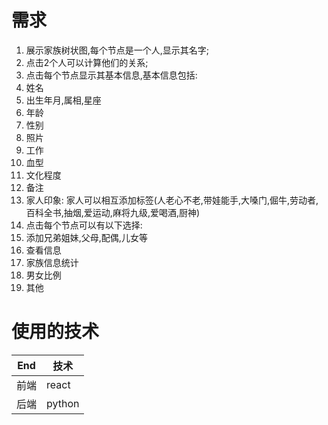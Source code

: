 
# 需求
1. 展示家族树状图,每个节点是一个人,显示其名字;
2. 点击2个人可以计算他们的关系;
3. 点击每个节点显示其基本信息,基本信息包括:
  1. 姓名
  2. 出生年月,属相,星座
  3. 年龄
  4. 性别
  5. 照片
  6. 工作
  7. 血型
  8. 文化程度
  9. 备注
  10. 家人印象: 家人可以相互添加标签(人老心不老,带娃能手,大嗓门,倔牛,劳动者,百科全书,抽烟,爱运动,麻将九级,爱喝酒,厨神)
4. 点击每个节点可以有以下选择:
  1. 添加兄弟姐妹,父母,配偶,儿女等
  2. 查看信息
4. 家族信息统计
  1. 男女比例
  2. 其他

# 使用的技术
End | 技术
--- | ---
前端 | react
后端 | python

